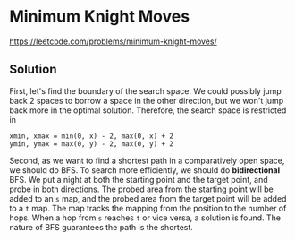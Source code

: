 # Minimum Knight Moves

https://leetcode.com/problems/minimum-knight-moves/

## Solution

First, let's find the boundary of the search space. We could possibly jump back 2 spaces to borrow a space in the other
direction, but we won't jump back more in the optimal solution. Therefore, the search space is restricted in
```
xmin, xmax = min(0, x) - 2, max(0, x) + 2
ymin, ymax = max(0, y) - 2, max(0, y) + 2
```

Second, as we want to find a shortest path in a comparatively open space, we should do BFS. To search more efficiently,
we should do **bidirectional** BFS. We put a night at both the starting point and the target point, and probe in both
directions. The probed area from the starting point will be added to an `s` map, and the probed area from the target
point will be added to a `t` map. The map tracks the mapping from the position to the number of hops. When a hop from
`s` reaches `t` or vice versa, a solution is found. The nature of BFS guarantees the path is the shortest.
 